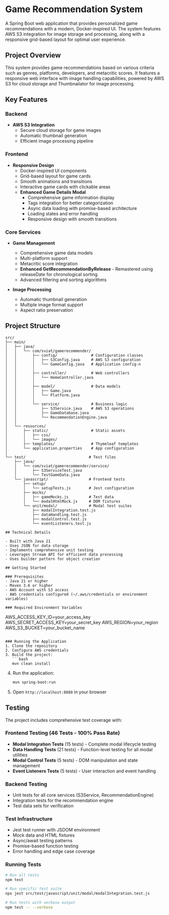 # Game Recommendation System

A Spring Boot web application that provides personalized game recommendations with a modern, Docker-inspired UI. The system features AWS S3 integration for image storage and processing, along with a responsive grid-based layout for optimal user experience.

## Project Overview

This system provides game recommendations based on various criteria such as genres, platforms, developers, and metacritic scores. It features a responsive web interface with image handling capabilities, powered by AWS S3 for cloud storage and Thumbnailator for image processing.

## Key Features

### Backend
- **AWS S3 Integration**
  - Secure cloud storage for game images
  - Automatic thumbnail generation
  - Efficient image processing pipeline

### Frontend
- **Responsive Design**
  - Docker-inspired UI components
  - Grid-based layout for game cards
  - Smooth animations and transitions
  - Interactive game cards with clickable areas
  - **Enhanced Game Details Modal**
    - Comprehensive game information display
    - Tags integration for better categorization
    - Async data loading with promise-based architecture
    - Loading states and error handling
    - Responsive design with smooth transitions

### Core Services
- **Game Management**
  - Comprehensive game data models
  - Multi-platform support
  - Metacritic score integration
  - **Enhanced GetRecommendationByRelease** - Remastered using releaseDate for chronological sorting
  - Advanced filtering and sorting algorithms

- **Image Processing**
  - Automatic thumbnail generation
  - Multiple image format support
  - Aspect ratio preservation

## Project Structure

```
src/
├── main/
│   ├── java/
│   │   └── com/sviat/gamerecommender/
│   │       ├── config/               # Configuration classes
│   │       │   ├── S3Config.java     # AWS S3 configuration
│   │       │   └── GameConfig.java   # Application config-n
│   │       │
│   │       ├── controller/           # Web controllers
│   │       │   └── HomeController.java
│   │       │
│   │       ├── model/                # Data models
│   │       │   ├── Game.java
│   │       │   └── Platform.java
│   │       │
│   │       └── service/              # Business logic
│   │           ├── S3Service.java    # AWS S3 operations
│   │           ├── GameDatabase.java
│   │           └── RecommendationEngine.java
│   │
│   └── resources/
│       ├── static/                   # Static assets
│       │   ├── css/
│       │   └── images/
│       ├── templates/                # Thymeleaf templates
│       └── application.properties    # App configuration
│
└── test/                            # Test files
    ├── java/
    │   └── com/sviat/gamerecommender/service/
    │       ├── S3ServiceTest.java
    │       └── TestGameData.java
    └── javascript/                  # Frontend tests
        ├── setup/
        │   └── setupTests.js        # Jest configuration
        ├── mocks/
        │   ├── gameMocks.js         # Test data
        │   └── modalHtmlMock.js     # DOM fixtures
        └── unit/modal/              # Modal test suites
            ├── modalIntegration.test.js
            ├── dataHandling.test.js
            ├── modalControl.test.js
            └── eventListeners.test.js

## Technical Details

- Built with Java 21
- Uses JSON for data storage
- Implements comprehensive unit testing
- Leverages Stream API for efficient data processing
- Uses builder pattern for object creation

## Getting Started

### Prerequisites
- Java 21 or higher
- Maven 3.6 or higher
- AWS Account with S3 access
- AWS credentials configured (~/.aws/credentials or environment variables)

### Required Environment Variables
```
AWS_ACCESS_KEY_ID=your_access_key
AWS_SECRET_ACCESS_KEY=your_secret_key
AWS_REGION=your_region
AWS_S3_BUCKET=your_bucket_name
```

### Running the Application
1. Clone the repository
2. Configure AWS credentials
3. Build the project:
   ```bash
   mvn clean install
   ```
4. Run the application:
   ```bash
   mvn spring-boot:run
   ```
5. Open `http://localhost:8080` in your browser

## Testing
The project includes comprehensive test coverage with:

### Frontend Testing (46 Tests - 100% Pass Rate)
- **Modal Integration Tests** (15 tests) - Complete modal lifecycle testing
- **Data Handling Tests** (21 tests) - Function-level testing for all modal utilities  
- **Modal Control Tests** (5 tests) - DOM manipulation and state management
- **Event Listeners Tests** (5 tests) - User interaction and event handling

### Backend Testing
- Unit tests for all core services (S3Service, RecommendationEngine)
- Integration tests for the recommendation engine
- Test data sets for verification

### Test Infrastructure
- Jest test runner with JSDOM environment
- Mock data and HTML fixtures
- Async/await testing patterns
- Promise-based function testing
- Error handling and edge case coverage

### Running Tests
```bash
# Run all tests
npm test

# Run specific test suite
npx jest src/test/javascript/unit/modal/modalIntegration.test.js

# Run tests with verbose output
npm test -- --verbose
```